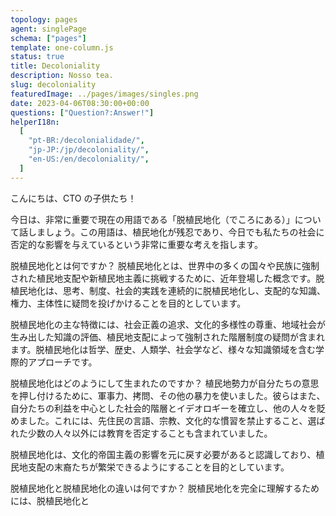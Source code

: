 ```yaml
---
topology: pages
agent: singlePage
schema: ["pages"]
template: one-column.js
status: true
title: Decoloniality
description: Nosso tea.
slug: decoloniality
featuredImage: ../pages/images/singles.png
date: 2023-04-06T08:30:00+00:00
questions: ["Question?:Answer!"]
helperI18n:
  [
    "pt-BR:/decolonialidade/",
    "jp-JP:/jp/decoloniality/",
    "en-US:/en/decoloniality/",
  ]
---
```


こんにちは、CTO の子供たち！

今日は、非常に重要で現在の用語である「脱植民地化（でころにある）」について話しましょう。この用語は、植民地化が残忍であり、今日でも私たちの社会に否定的な影響を与えているという非常に重要な考えを指します。

脱植民地化とは何ですか？
脱植民地化とは、世界中の多くの国々や民族に強制された植民地支配や新植民地主義に挑戦するために、近年登場した概念です。脱植民地化は、思考、制度、社会的実践を連続的に脱植民地化し、支配的な知識、権力、主体性に疑問を投げかけることを目的としています。

脱植民地化の主な特徴には、社会正義の追求、文化的多様性の尊重、地域社会が生み出した知識の評価、植民地支配によって強制された階層制度の疑問が含まれます。脱植民地化は哲学、歴史、人類学、社会学など、様々な知識領域を含む学際的アプローチです。

脱植民地化はどのようにして生まれたのですか？
植民地勢力が自分たちの意思を押し付けるために、軍事力、拷問、その他の暴力を使いました。彼らはまた、自分たちの利益を中心とした社会的階層とイデオロギーを確立し、他の人々を貶めました。これには、先住民の言語、宗教、文化的な慣習を禁止すること、選ばれた少数の人々以外には教育を否定することも含まれていました。

脱植民地化は、文化的帝国主義の影響を元に戻す必要があると認識しており、植民地支配の末裔たちが繁栄できるようにすることを目的としています。

脱植民地化と脱植民地化の違いは何ですか？
脱植民地化を完全に理解するためには、脱植民地化と
